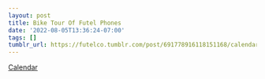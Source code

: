 ```yaml
---
layout: post
title: Bike Tour Of Futel Phones
date: '2022-08-05T13:36:24-07:00'
tags: []
tumblr_url: https://futelco.tumblr.com/post/691778916118151168/calendar
---
```

[Calendar](https://www.shift2bikes.org/calendar/event-15760)  
